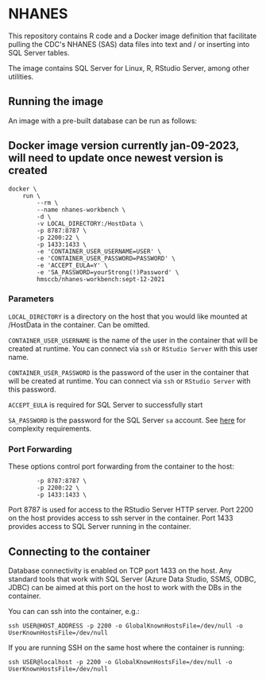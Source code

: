 # NHANES

This repository contains R code and a Docker image definition that facilitate pulling the CDC's NHANES (SAS) data files into text and / or inserting into SQL Server tables.

The image contains SQL Server for Linux, R, RStudio Server, among other utilities.

## Running the image
An image with a pre-built database can be run as follows:

## Docker image version currently jan-09-2023, will need to update once newest version is created

```
docker \
    run \
        --rm \
        --name nhanes-workbench \
        -d \
        -v LOCAL_DIRECTORY:/HostData \
        -p 8787:8787 \
        -p 2200:22 \
        -p 1433:1433 \
        -e 'CONTAINER_USER_USERNAME=USER' \
        -e 'CONTAINER_USER_PASSWORD=PASSWORD' \
        -e 'ACCEPT_EULA=Y' \
        -e 'SA_PASSWORD=yourStrong(!)Password' \
        hmsccb/nhanes-workbench:sept-12-2021
```

### Parameters

`LOCAL_DIRECTORY` is a directory on the host that you would like mounted at /HostData in the container.  Can be omitted.

`CONTAINER_USER_USERNAME` is the name of the user in the container that will be created at runtime.  You can connect via `ssh` or `RStudio Server` with this user name.

`CONTAINER_USER_PASSWORD` is the password of the user in the container that will be created at runtime.  You can connect via `ssh` or `RStudio Server` with this password.

`ACCEPT_EULA` is required for SQL Server to successfully start

`SA_PASSWORD` is the password for the SQL Server `sa` account.  See [here](https://docs.microsoft.com/en-us/sql/relational-databases/security/password-policy?view=sql-server-ver15) for complexity requirements.

### Port Forwarding

These options control port forwarding from the container to the host:

```
        -p 8787:8787 \
        -p 2200:22 \
        -p 1433:1433 \
```

Port 8787 is used for access to the RStudio Server HTTP server.  Port 2200 on the host provides access to ssh server in the container.  Port 1433 provides access to SQL Server running in the container.

## Connecting to the container

Database connectivity is enabled on TCP port 1433 on the host. Any standard tools that work with SQL Server (Azure Data Studio, SSMS, ODBC, JDBC) can be aimed at this port on the host to work with the DBs in the container.

You can can ssh into the container, e.g.:

```
ssh USER@HOST_ADDRESS -p 2200 -o GlobalKnownHostsFile=/dev/null -o UserKnownHostsFile=/dev/null
```

If you are running SSH on the same host where the container is running:

```
ssh USER@localhost -p 2200 -o GlobalKnownHostsFile=/dev/null -o UserKnownHostsFile=/dev/null
```

